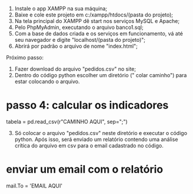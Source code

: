 1. Instale o app XAMPP na sua máquina;
2. Baixe e cole este projeto em c:/xampp/htdocs/(pasta do projeto);
3. Na tela principal do XAMPP dê start nos serviços MySQL e Apache;
4. Pelo PhpMyAdmin, executando o arquivo banco1.sql;
5. Com a base de dados criada e os serviços em funcionamento, vá até seu navegador e digite "localhost/(pasta do projeto)";
6. Abrirá por padrão o arquivo de nome "index.html";

Próximo passo:
1. Fazer download do arquivo "pedidos.csv" no site;
2. Dentro do código python escolher um diretório (" colar caminho") para estar colocando o arquivo.
 # passo 4: calcular os indicadores

tabela = pd.read_csv(r"CAMINHO AQUI", sep=";")

3. Só colocar o arquivo "pedidos.csv"  neste diretório e executar o código python. Após isso, será enviado um relatório contendo uma análise crítica do arquivo em csv para o email cadastrado no código.
 
 # enviar um email com o relatório

mail.To = 'EMAIL AQUI'
